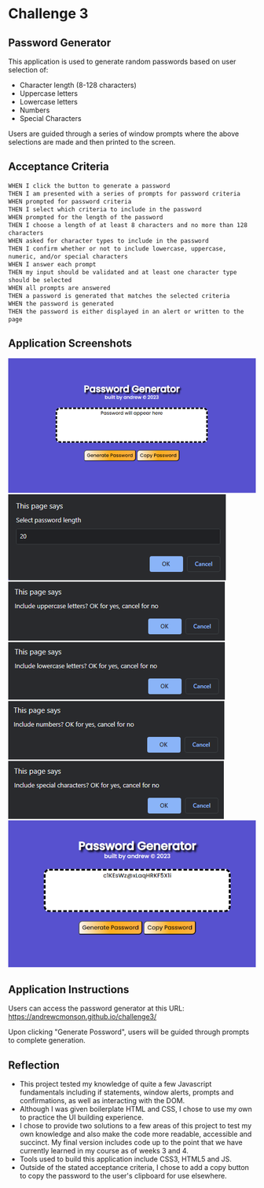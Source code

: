 # Challenge 3

## Password Generator
This application is used to generate random passwords based on user selection of:

- Character length (8-128 characters)
- Uppercase letters
- Lowercase letters
- Numbers
- Special Characters

Users are guided through a series of window prompts where the above selections are made and then printed to the screen.

## Acceptance Criteria
```GIVEN I need a new, secure password
WHEN I click the button to generate a password
THEN I am presented with a series of prompts for password criteria
WHEN prompted for password criteria
THEN I select which criteria to include in the password
WHEN prompted for the length of the password
THEN I choose a length of at least 8 characters and no more than 128 characters
WHEN asked for character types to include in the password
THEN I confirm whether or not to include lowercase, uppercase, numeric, and/or special characters
WHEN I answer each prompt
THEN my input should be validated and at least one character type should be selected
WHEN all prompts are answered
THEN a password is generated that matches the selected criteria
WHEN the password is generated
THEN the password is either displayed in an alert or written to the page
```
## Application Screenshots
![App screenshot](assets/css/resources/PW-Generator-SS.png)
![App screenshot](assets/css/resources/PW-length-ss.png)
![App screenshot](assets/css/resources/PWG-Uppercase-SS.png)
![App screenshot](assets/css/resources/PWG-Lowercase-SS.png)
![App screenshot](assets/css/resources/PWG-Numbers-SS.png)
![App screenshot](assets/css/resources/PWG-SpecChars-SS.png)
![App screenshot](assets/css/resources/PWG-Final-SS.png)

## Application Instructions
Users can access the password generator at this URL: https://andrewcmonson.github.io/challenge3/

Upon clicking "Generate Possword", users will be guided through prompts to complete generation.

## Reflection
- This project tested my knowledge of quite a few Javascript fundamentals including if statements, window alerts, prompts and confirmations, as well as interacting with the DOM.
- Although I was given boilerplate HTML and CSS, I chose to use my own to practice the UI building experience.
- I chose to provide two solutions to a few areas of this project to test my own knowledge and also make the code more readable, accessible and succinct. My final version includes code up to the point that we have currently learned in my course as of weeks 3 and 4.
- Tools used to build this application include CSS3, HTML5 and JS.
- Outside of the stated acceptance criteria, I chose to add a copy button to copy the password to the user's clipboard for use elsewhere.